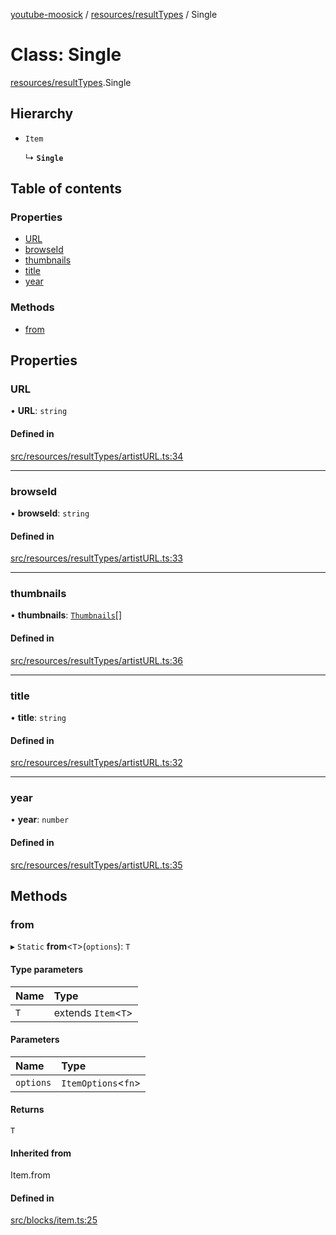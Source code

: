 [youtube-moosick](../README.md) / [resources/resultTypes](../modules/resources_resultTypes.md) / Single

# Class: Single

[resources/resultTypes](../modules/resources_resultTypes.md).Single

## Hierarchy

- `Item`

  ↳ **`Single`**

## Table of contents

### Properties

- [URL](resources_resultTypes.Single.md#url)
- [browseId](resources_resultTypes.Single.md#browseid)
- [thumbnails](resources_resultTypes.Single.md#thumbnails)
- [title](resources_resultTypes.Single.md#title)
- [year](resources_resultTypes.Single.md#year)

### Methods

- [from](resources_resultTypes.Single.md#from)

## Properties

### URL

• **URL**: `string`

#### Defined in

[src/resources/resultTypes/artistURL.ts:34](https://github.com/EvasiveXkiller/youtube-moosick/blob/2f86a22/src/resources/resultTypes/artistURL.ts#L34)

___

### browseId

• **browseId**: `string`

#### Defined in

[src/resources/resultTypes/artistURL.ts:33](https://github.com/EvasiveXkiller/youtube-moosick/blob/2f86a22/src/resources/resultTypes/artistURL.ts#L33)

___

### thumbnails

• **thumbnails**: [`Thumbnails`](resources_generalTypes.Thumbnails.md)[]

#### Defined in

[src/resources/resultTypes/artistURL.ts:36](https://github.com/EvasiveXkiller/youtube-moosick/blob/2f86a22/src/resources/resultTypes/artistURL.ts#L36)

___

### title

• **title**: `string`

#### Defined in

[src/resources/resultTypes/artistURL.ts:32](https://github.com/EvasiveXkiller/youtube-moosick/blob/2f86a22/src/resources/resultTypes/artistURL.ts#L32)

___

### year

• **year**: `number`

#### Defined in

[src/resources/resultTypes/artistURL.ts:35](https://github.com/EvasiveXkiller/youtube-moosick/blob/2f86a22/src/resources/resultTypes/artistURL.ts#L35)

## Methods

### from

▸ `Static` **from**<`T`\>(`options`): `T`

#### Type parameters

| Name | Type |
| :------ | :------ |
| `T` | extends `Item`<`T`\> |

#### Parameters

| Name | Type |
| :------ | :------ |
| `options` | `ItemOptions`<`fn`\> |

#### Returns

`T`

#### Inherited from

Item.from

#### Defined in

[src/blocks/item.ts:25](https://github.com/EvasiveXkiller/youtube-moosick/blob/2f86a22/src/blocks/item.ts#L25)
